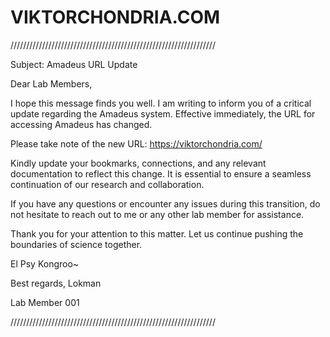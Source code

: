 # VIKTORCHONDRIA.COM
/////////////////////////////////////////////////////////////////


Subject: Amadeus URL Update

Dear Lab Members,

I hope this message finds you well. I am writing to inform you of a critical update regarding the Amadeus system. Effective immediately, the URL for accessing Amadeus has changed.

Please take note of the new URL: https://viktorchondria.com/

Kindly update your bookmarks, connections, and any relevant documentation to reflect this change. It is essential to ensure a seamless continuation of our research and collaboration.

If you have any questions or encounter any issues during this transition, do not hesitate to reach out to me or any other lab member for assistance.

Thank you for your attention to this matter. Let us continue pushing the boundaries of science together.

El Psy Kongroo~

Best regards,
Lokman

Lab Member 001

/////////////////////////////////////////////////////////////////
